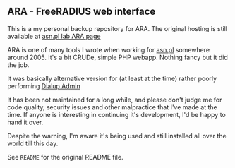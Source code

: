 ## ARA - FreeRADIUS web interface

This is a my personal backup repository for ARA. The original hosting
is still available at [asn.pl lab ARA page](http://labs.asn.pl/ara/)

ARA is one of many tools I wrote when working for [asn.pl] somewhere around 2005.
It's a bit CRUDe, simple PHP webapp. Nothing fancy but it did the job.

It was basically alternative version for (at least at the time) rather poorly
performing [Dialup Admin](https://wiki.freeradius.org/guide/Dialup-admin)

It has been not maintained for a long while, and please don't judge me for code
quality, security issues and other malpractice that I've made at the time. If
anyone is interesting in continuing it's development, I'd be happy to hand it
over.

Despite the warning, I'm aware it's being used and still installed all over the
world till this day.

See `README` for the original README file.

[asn.pl]: https://asn.pl
